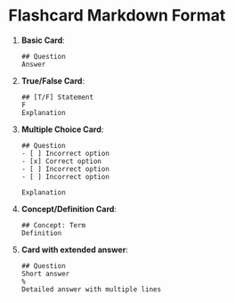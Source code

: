 # Flashcard Markdown Format

1. **Basic Card**:

   ```
   ## Question
   Answer
   ```

2. **True/False Card**:

   ```
   ## [T/F] Statement
   F
   Explanation
   ```

3. **Multiple Choice Card**:

   ```
   ## Question
   - [ ] Incorrect option
   - [x] Correct option
   - [ ] Incorrect option
   - [ ] Incorrect option

   Explanation
   ```

4. **Concept/Definition Card**:

   ```
   ## Concept: Term
   Definition
   ```

5. **Card with extended answer**:
   ```
   ## Question
   Short answer
   %
   Detailed answer with multiple lines
   ```
